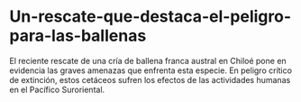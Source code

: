 # Un-rescate-que-destaca-el-peligro-para-las-ballenas
El reciente rescate de una cría de ballena franca austral en Chiloé pone en evidencia las graves amenazas que enfrenta esta especie. En peligro crítico de extinción, estos cetáceos sufren los efectos de las actividades humanas en el Pacífico Suroriental.
